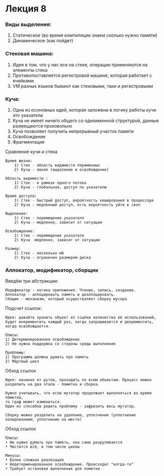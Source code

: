 # Лекция 8

### Виды выделения:

1) Статическое (во время компиляции знаем сколько нужно памяти)
2) Динамическое (как пойдет)

### Стековая машина:

1) Идея в том, что у нас все на стеке, операции применяются на элементы стека
2) Противопоставляется регистровой машине, которая работает с ячейками
3) VM разных языков бывают как стековыми, таки и регистровыми

### Куча:

1) Одна из осоновных идей, которая заложена в логику работы кучи это указатели
2) Куча не имеет ничего общего со одноименной структурой, данные размещаются произвольно
3) Куча позволяет получить непрерывный участок памяти
4) Освобождение
5) Фрагментация


Сравнение кучи и стека

    Время жизни:
        1) Стек - область видимости переменных
        2) Куча - явное (выдаление и освобождение)

    Область видимости :
        1) Стек - в рамках одного потока
        2) Куча - глобальная, доступ по указателю

    Время доступа:
        1) Стек - быстрый доступ, вероятность кеширования в процессоре
        2) Куча - медленный доступ, есть вероятность уйти в своп

    Выделение: 
        1) Стек - перемещение указателя
        2) Куча - медленно, зависит от ситуации

    Освобождение:
        1) Стек - перемещение указателя
        2) Куча  медленно, зависит от ситуации

    Размер:
        1) Стек - несколько мб 
        2) Куча - ограничен размером диска

### Аллокатор, модификатор, сборщик

Введём три абстракции:

    Модификатор - логика приложения. Чтение, запись, создание.
    Аллокатор - аллоцировать память и деаллоцировать.
    Сбощик - механизм, который осуществаляет сборку мусора


Подсчет ссылок: 

    Идея: давайте хранить объект из ссылки количества её использований,
    будет инкрементить каждый раз, когда запрашивается и декрементить, когда освобождается.

    Плюсы:
    1) Детерминированное освобождение
    2) Не нужна поддержка со стороны среды выполнения

    Проблемы:
    1) Программа должна думать про память
    2) Мёртвый цикл

Обход ссылок

    Идея: начиная от рутов, проходить по всем объектам. Процесс можно разделить на два этапа - пометка и сборка.

    Нужно учитывать, что если мутатор продолжает выполняться во время пометки,
    то граф может измениться.
    Один из способов решить проблему - зафризить весь мутатор.

    Сборку можно разделить на удаление, уплотнение (уплотнение
    копированием, уплотнение на месте)

Обход ссылок

    Плюсы:
    • Не нужно думать про память, она сама разруливается
    • Чистится всё, в том числе циклы
    
    Минусы:
    • Более сложная реализация
    • Недетерменированное освобождение. Происходит "когда-то"
    • Требует остановки выполнения для пометки